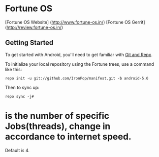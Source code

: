 Fortune OS
==========
[Fortune OS Website] (http://www.fortune-os.in/)
[Fortune OS Gerrit] (http://review.fortune-os.in/)


Getting Started
---------------

To get started with Android, you'll need to get
familiar with [Git and Repo](http://source.android.com/source/using-repo.html).

To initialize your local repository using the Fortune trees, use a command like this:

    repo init -u git://github.com/IronPop/manifest.git -b android-5.0

Then to sync up:

    repo sync -j#
    
 # is the number of specific Jobs(threads), change in accordance to internet speed. 
Default is 4.
